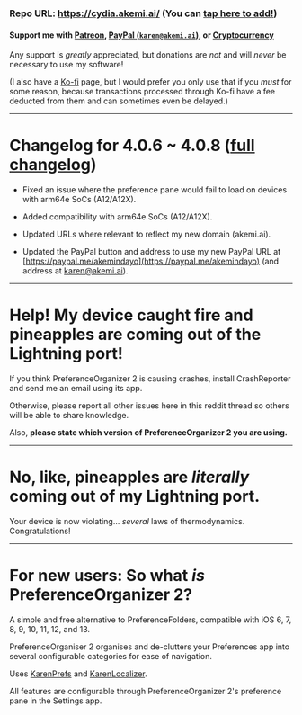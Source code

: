 ### Repo URL: https://cydia.akemi.ai/ (You can [tap here to add!](https://cydia.akemi.ai/add.php))

#### Support me with [Patreon](https://patreon.com/akemin_dayo), [PayPal (`karen@akemi.ai`)](https://paypal.me/akemindayo), or [Cryptocurrency](https://akemi.ai/?page/links#crypto)

Any support is _greatly_ appreciated, but donations are *not* and will *never* be necessary to use my software!

(I also have a [Ko-fi](https://ko-fi.com/akemin_dayo) page, but I would prefer you only use that if you _must_ for some reason, because transactions processed through Ko-fi have a fee deducted from them and can sometimes even be delayed.)

---

# Changelog for 4.0.6 ~ 4.0.8 ([full changelog](https://cydia.akemi.ai/?page/net.angelxwind.preferenceorganizer2-changelog))

* Fixed an issue where the preference pane would fail to load on devices with arm64e SoCs (A12/A12X).

* Added compatibility with arm64e SoCs (A12/A12X).

* Updated URLs where relevant to reflect my new domain (akemi.ai).

* Updated the PayPal button and address to use my new PayPal URL at [https://paypal.me/akemindayo](https://paypal.me/akemindayo) (and address at karen@akemi.ai).

---

# Help! My device caught fire and pineapples are coming out of the Lightning port!

If you think PreferenceOrganizer 2 is causing crashes, install CrashReporter and send me an email using its app.

Otherwise, please report all other issues here in this reddit thread so others will be able to share knowledge.

Also, **please state which version of PreferenceOrganizer 2 you are using.**

---

# No, like, pineapples are *literally* coming out of my Lightning port.

Your device is now violating... *several* laws of thermodynamics. Congratulations!

---

# For new users: So what *is* PreferenceOrganizer 2?

A simple and free alternative to PreferenceFolders, compatible with iOS 6, 7, 8, 9, 10, 11, 12, and 13.

PreferenceOrganiser 2 organises and de-clutters your Preferences app into several configurable categories for ease of navigation.

Uses [KarenPrefs](https://github.com/angelXwind/KarenPrefs) and [KarenLocalizer](https://github.com/angelXwind/KarenLocalizer).

All features are configurable through PreferenceOrganizer 2's preference pane in the Settings app.